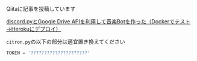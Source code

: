 Qiitaに記事を投稿しています

[discord.pyとGoogle Drive APIを利用して音楽Botを作った（Dockerでテスト→Herokuにデプロイ）](https://qiita.com/ysk0832/items/372e5beb80df7f752bb5)

`citron.py`の以下の部分は適宜置き換えてください
```python
TOKEN = '?????????????????????'
```
